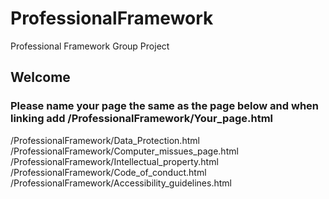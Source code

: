 # ProfessionalFramework
Professional Framework Group Project
## Welcome
### Please name your page the same as the page below and when linking add /ProfessionalFramework/Your_page.html


/ProfessionalFramework/Data_Protection.html <br>
/ProfessionalFramework/Computer_missues_page.html <br>
/ProfessionalFramework/Intellectual_property.html <br>
/ProfessionalFramework/Code_of_conduct.html <br>
/ProfessionalFramework/Accessibility_guidelines.html <br>
